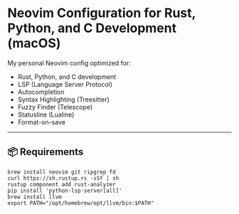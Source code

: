 # Neovim Configuration for Rust, Python, and C Development (macOS)

My personal Neovim config optimized for:
- Rust, Python, and C development
- LSP (Language Server Protocol)
- Autocompletion
- Syntax Highlighting (Treesitter)
- Fuzzy Finder (Telescope)
- Statusline (Lualine)
- Format-on-save

---

## 📦 Requirements

```
brew install neovim git ripgrep fd
curl https://sh.rustup.rs -sSf | sh
rustup component add rust-analyzer
pip install 'python-lsp-server[all]'
brew install llvm
export PATH="/opt/homebrew/opt/llvm/bin:$PATH"
```
